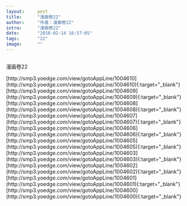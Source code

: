 ```yaml
---
layout:     post
title:      "漫画卷22"
author:     "作者：漫画卷22"
intro:      "漫画卷22"
date:       "2018-02-14 16:57:05"
tags:       "22"
image:      ""
---
```

<div style="text-align: center">
<p><img src=""/></p>
</div>
<p class="post-meta">
<span>漫画卷22</span>
</p>
[http://smp3.yoedge.com/view/gotoAppLine/1004610](http://smp3.yoedge.com/view/gotoAppLine/1004610){:target="_blank"}
[http://smp3.yoedge.com/view/gotoAppLine/1004609](http://smp3.yoedge.com/view/gotoAppLine/1004609){:target="_blank"}
[http://smp3.yoedge.com/view/gotoAppLine/1004608](http://smp3.yoedge.com/view/gotoAppLine/1004608){:target="_blank"}
[http://smp3.yoedge.com/view/gotoAppLine/1004607](http://smp3.yoedge.com/view/gotoAppLine/1004607){:target="_blank"}
[http://smp3.yoedge.com/view/gotoAppLine/1004606](http://smp3.yoedge.com/view/gotoAppLine/1004606){:target="_blank"}
[http://smp3.yoedge.com/view/gotoAppLine/1004605](http://smp3.yoedge.com/view/gotoAppLine/1004605){:target="_blank"}
[http://smp3.yoedge.com/view/gotoAppLine/1004603](http://smp3.yoedge.com/view/gotoAppLine/1004603){:target="_blank"}
[http://smp3.yoedge.com/view/gotoAppLine/1004602](http://smp3.yoedge.com/view/gotoAppLine/1004602){:target="_blank"}
[http://smp3.yoedge.com/view/gotoAppLine/1004601](http://smp3.yoedge.com/view/gotoAppLine/1004601){:target="_blank"}
[http://smp3.yoedge.com/view/gotoAppLine/1004600](http://smp3.yoedge.com/view/gotoAppLine/1004600){:target="_blank"}


